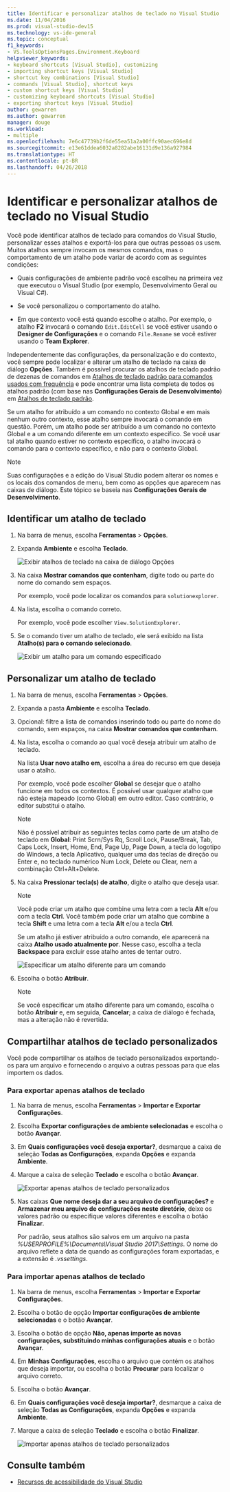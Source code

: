 ```yaml
---
title: Identificar e personalizar atalhos de teclado no Visual Studio
ms.date: 11/04/2016
ms.prod: visual-studio-dev15
ms.technology: vs-ide-general
ms.topic: conceptual
f1_keywords:
- VS.ToolsOptionsPages.Environment.Keyboard
helpviewer_keywords:
- keyboard shortcuts [Visual Studio], customizing
- importing shortcut keys [Visual Studio]
- shortcut key combinations [Visual Studio]
- commands [Visual Studio], shortcut keys
- custom shortcut keys [Visual Studio]
- customizing keyboard shortcuts [Visual Studio]
- exporting shortcut keys [Visual Studio]
author: gewarren
ms.author: gewarren
manager: douge
ms.workload:
- multiple
ms.openlocfilehash: 7e6c47739b2f6de55ea51a2a00ffc90aec696e8d
ms.sourcegitcommit: e13e61ddea6032a8282abe16131d9e136a927984
ms.translationtype: HT
ms.contentlocale: pt-BR
ms.lasthandoff: 04/26/2018
---
```

# <a name="identify-and-customize-keyboard-shortcuts-in-visual-studio"></a>Identificar e personalizar atalhos de teclado no Visual Studio

Você pode identificar atalhos de teclado para comandos do Visual Studio, personalizar esses atalhos e exportá-los para que outras pessoas os usem. Muitos atalhos sempre invocam os mesmos comandos, mas o comportamento de um atalho pode variar de acordo com as seguintes condições:

- Quais configurações de ambiente padrão você escolheu na primeira vez que executou o Visual Studio (por exemplo, Desenvolvimento Geral ou Visual C#).

- Se você personalizou o comportamento do atalho.

- Em que contexto você está quando escolhe o atalho. Por exemplo, o atalho **F2** invocará o comando `Edit.EditCell` se você estiver usando o **Designer de Configurações** e o comando `File.Rename` se você estiver usando o **Team Explorer**.

Independentemente das configurações, da personalização e do contexto, você sempre pode localizar e alterar um atalho de teclado na caixa de diálogo **Opções**. Também é possível procurar os atalhos de teclado padrão de dezenas de comandos em [Atalhos de teclado padrão para comandos usados com frequência](../ide/default-keyboard-shortcuts-for-frequently-used-commands-in-visual-studio.md) e pode encontrar uma lista completa de todos os atalhos padrão (com base nas **Configurações Gerais de Desenvolvimento**) em [Atalhos de teclado padrão](../ide/default-keyboard-shortcuts-in-visual-studio.md).

Se um atalho for atribuído a um comando no contexto Global e em mais nenhum outro contexto, esse atalho sempre invocará o comando em questão. Porém, um atalho pode ser atribuído a um comando no contexto Global e a um comando diferente em um contexto específico. Se você usar tal atalho quando estiver no contexto específico, o atalho invocará o comando para o contexto específico, e não para o contexto Global.

> [!NOTE]
> Suas configurações e a edição do Visual Studio podem alterar os nomes e os locais dos comandos de menu, bem como as opções que aparecem nas caixas de diálogo. Este tópico se baseia nas **Configurações Gerais de Desenvolvimento**.

## <a name="identify-a-keyboard-shortcut"></a>Identificar um atalho de teclado

1. Na barra de menus, escolha **Ferramentas** > **Opções**.

2. Expanda **Ambiente** e escolha **Teclado**.

   ![Exibir atalhos de teclado na caixa de diálogo Opções](../ide/media/optionskeyboard.png "OptionsKeyboard")

3. Na caixa **Mostrar comandos que contenham**, digite todo ou parte do nome do comando sem espaços.

   Por exemplo, você pode localizar os comandos para `solutionexplorer`.

4. Na lista, escolha o comando correto.

    Por exemplo, você pode escolher `View.SolutionExplorer`.

5. Se o comando tiver um atalho de teclado, ele será exibido na lista **Atalho(s) para o comando selecionado**.

   ![Exibir um atalho para um comando especificado](../ide/media/viewshortcut.png "ViewShortcut")

## <a name="customize-a-keyboard-shortcut"></a>Personalizar um atalho de teclado

1. Na barra de menus, escolha **Ferramentas** > **Opções**.

2. Expanda a pasta **Ambiente** e escolha **Teclado**.

3. Opcional: filtre a lista de comandos inserindo todo ou parte do nome do comando, sem espaços, na caixa **Mostrar comandos que contenham**.

4. Na lista, escolha o comando ao qual você deseja atribuir um atalho de teclado.

    Na lista **Usar novo atalho em**, escolha a área do recurso em que deseja usar o atalho.

    Por exemplo, você pode escolher **Global** se desejar que o atalho funcione em todos os contextos. É possível usar qualquer atalho que não esteja mapeado (como Global) em outro editor. Caso contrário, o editor substitui o atalho.

    > [!NOTE]
    > Não é possível atribuir as seguintes teclas como parte de um atalho de teclado em **Global**: Print Scrn/Sys Rq, Scroll Lock, Pause/Break, Tab, Caps Lock, Insert, Home, End, Page Up, Page Down, a tecla do logotipo do Windows, a tecla Aplicativo, qualquer uma das teclas de direção ou Enter e, no teclado numérico Num Lock, Delete ou Clear, nem a combinação Ctrl+Alt+Delete.

6. Na caixa **Pressionar tecla(s) de atalho**, digite o atalho que deseja usar.

    > [!NOTE]
    > Você pode criar um atalho que combine uma letra com a tecla **Alt** e/ou com a tecla **Ctrl**. Você também pode criar um atalho que combine a tecla **Shift** e uma letra com a tecla **Alt** e/ou a tecla **Ctrl**.

     Se um atalho já estiver atribuído a outro comando, ele aparecerá na caixa **Atalho usado atualmente por**. Nesse caso, escolha a tecla **Backspace** para excluir esse atalho antes de tentar outro.

    ![Especificar um atalho diferente para um comando](../ide/media/reassignshortcut.png "ReassignShortcut")

7. Escolha o botão **Atribuir**.

    > [!NOTE]
    > Se você especificar um atalho diferente para um comando, escolha o botão **Atribuir** e, em seguida, **Cancelar**; a caixa de diálogo é fechada, mas a alteração não é revertida.

## <a name="share-custom-keyboard-shortcuts"></a>Compartilhar atalhos de teclado personalizados

Você pode compartilhar os atalhos de teclado personalizados exportando-os para um arquivo e fornecendo o arquivo a outras pessoas para que elas importem os dados.

### <a name="to-export-only-keyboard-shortcuts"></a>Para exportar apenas atalhos de teclado

1. Na barra de menus, escolha **Ferramentas** > **Importar e Exportar Configurações**.

2. Escolha **Exportar configurações de ambiente selecionadas** e escolha o botão **Avançar**.

3. Em **Quais configurações você deseja exportar?**, desmarque a caixa de seleção **Todas as Configurações**, expanda **Opções** e expanda **Ambiente**.

4. Marque a caixa de seleção **Teclado** e escolha o botão **Avançar**.

    ![Exportar apenas atalhos de teclado personalizados](../ide/media/exportshortcuts.png "ExportShortcuts")

5. Nas caixas **Que nome deseja dar a seu arquivo de configurações?** e **Armazenar meu arquivo de configurações neste diretório**, deixe os valores padrão ou especifique valores diferentes e escolha o botão **Finalizar**.

    Por padrão, seus atalhos são salvos em um arquivo na pasta *%USERPROFILE%\Documents\Visual Studio 2017\Settings*. O nome do arquivo reflete a data de quando as configurações foram exportadas, e a extensão é *.vssettings*.

### <a name="to-import-only-keyboard-shortcuts"></a>Para importar apenas atalhos de teclado

1. Na barra de menus, escolha **Ferramentas** > **Importar e Exportar Configurações**.

2. Escolha o botão de opção **Importar configurações de ambiente selecionadas** e o botão **Avançar**.

3. Escolha o botão de opção **Não, apenas importe as novas configurações, substituindo minhas configurações atuais** e o botão **Avançar**.

4. Em **Minhas Configurações**, escolha o arquivo que contém os atalhos que deseja importar, ou escolha o botão **Procurar** para localizar o arquivo correto.

5. Escolha o botão **Avançar**.

6.  Em **Quais configurações você deseja importar?**, desmarque a caixa de seleção **Todas as Configurações**, expanda **Opções** e expanda **Ambiente**.

7. Marque a caixa de seleção **Teclado** e escolha o botão **Finalizar**.

    ![Importar apenas atalhos de teclado personalizados](../ide/media/importshortcuts.png "ImportShortcuts")

## <a name="see-also"></a>Consulte também

- [Recursos de acessibilidade do Visual Studio](../ide/reference/accessibility-features-of-visual-studio.md)